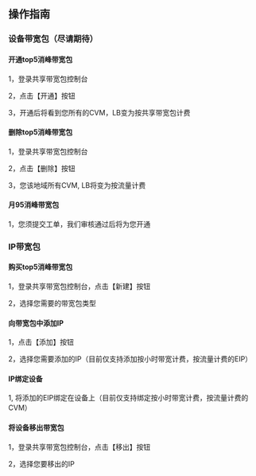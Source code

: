 ## 操作指南
### 设备带宽包（尽请期待）
#### 开通top5消峰带宽包
1，登录共享带宽包控制台

2，点击【开通】按钮

3，开通后将看到您所有的CVM，LB变为按共享带宽包计费
#### 删除top5消峰带宽包
1，登录共享带宽包控制台

2，点击【删除】按钮

3，您该地域所有CVM, LB将变为按流量计费
#### 月95消峰带宽包
1，您须提交工单，我们审核通过后将为您开通

### IP带宽包
#### 购买top5消峰带宽包
1，登录共享带宽包控制台，点击【新建】按钮

2，选择您需要的带宽包类型
#### 向带宽包中添加IP
1，点击【添加】按钮

2，选择您需要添加的IP（目前仅支持添加按小时带宽计费，按流量计费的EIP）
#### IP绑定设备
1, 将添加的EIP绑定在设备上（目前仅支持绑定按小时带宽计费，按流量计费的CVM）
#### 将设备移出带宽包
1，登录共享带宽包控制台，点击【移出】按钮

2，选择您要移出的IP

